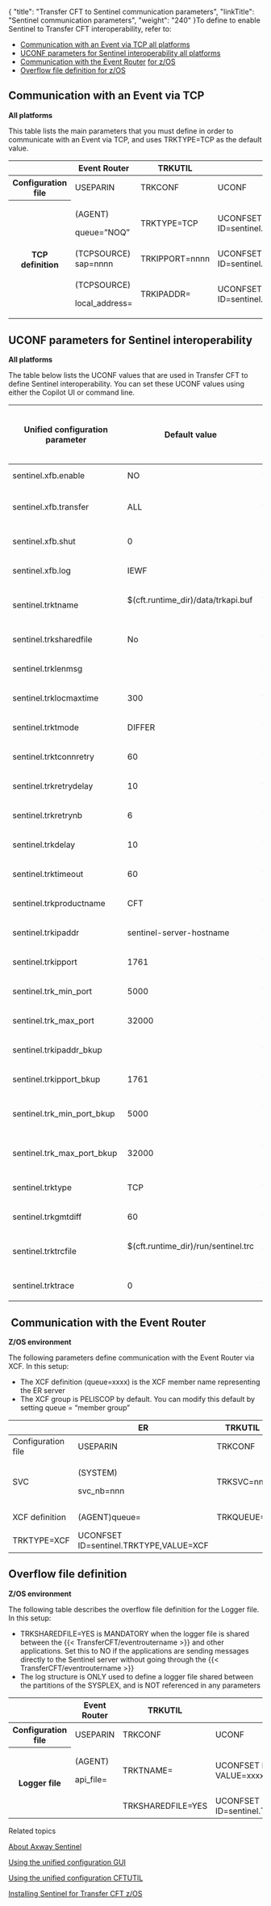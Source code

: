 {
    "title": "Transfer CFT to Sentinel communication parameters",
    "linkTitle": "Sentinel communication parameters",
    "weight": "240"
}To define to enable Sentinel to Transfer CFT interoperability, refer to:

-   [](#Communication%20with%20the%20Event%20Router)[Communication with an Event via TCP all platforms](#Communication%20with%20an%20Event%20via%20TCP) 
-   [UCONF parameters for Sentinel interoperability all platforms](#UCONF%20parameters%20for%20Sentinel%20interoperability)
-   [Communication with the Event Router](#Communication%20with%20the%20Event%20Router) [for z/OS](#Communication%20with%20the%20Event%20Router)   
-   [Overflow file definition for z/OS](#Overflow%20file%20definition) 

<span id="Communication with an Event via TCP"></span>

## Communication with an Event via TCP

**All platforms**

This table lists the main parameters that you must define in order to communicate with an Event via TCP, and uses TRKTYPE=TCP as the default value.

<table>
   <thead>
      <tr>
<th class="HeadE-Column1-Header1">          </th>
<th class="HeadE-Column1-Header1">Event Router         </th>
<th class="HeadE-Column1-Header1">TRKUTIL         </th>
<th class="HeadD-Column1-Header1">Transfer CFT         </th>
      </tr>
   </thead>
   <tbody>
      <tr>
<th class="BodyE-Column1-Body1">Configuration file         </th>
         <td>USEPARIN         </td>
         <td>TRKCONF         </td>
         <td>UCONF         </td>
      </tr>
      <tr>
<th rowspan="3" class="BodyE-Column1-Body2">TCP definition         </th>
         <td><p>(AGENT)</p>
<p>queue=”NOQ”</p>         </td>
         <td>TRKTYPE=TCP         </td>
         <td>UCONFSET ID=sentinel.TRKTYPE,VALUE=TCP         </td>
      </tr>
      <tr>
         <td>(TCPSOURCE) sap=nnnn         </td>
         <td>TRKIPPORT=nnnn         </td>
         <td>UCONFSET ID=sentinel.TRKIPPORT,VALUE=nnnn         </td>
      </tr>
      <tr>
         <td><p>(TCPSOURCE)</p>
<p>local_address=</p>         </td>
         <td>TRKIPADDR=         </td>
         <td>UCONFSET ID=sentinel.TRKIPADDR,VALUE=         </td>
      </tr>
   </tbody>
</table>

<span id="UCONF parameters for Sentinel interoperability"></span>

## UCONF parameters for Sentinel interoperability

**All platforms**

The table below lists the UCONF values that are used in Transfer CFT to define Sentinel interoperability. You can set these UCONF values using either the Copilot UI or command line.

<table>
   <thead>
      <tr>
<th class="TableStyle-SynchTableStyle_interop-HeadE-Column1-Header1">Unified configuration parameter         </th>
<th class="TableStyle-SynchTableStyle_interop-HeadE-Column1-Header1">Default value         </th>
<th class="TableStyle-SynchTableStyle_interop-HeadD-Column1-Header1"><p>Former Sentinel parameter name</p>
<p>trkapi.cfg</p>         </th>
      </tr>
   </thead>
   <tbody>
      <tr>
         <td>sentinel.xfb.enable         </td>
         <td>NO         </td>
         <td>XFB.Sentinel (trkapi.cfg)         </td>
      </tr>
      <tr>
         <td><p>sentinel.xfb.transfer</p>         </td>
         <td><p>ALL</p>         </td>
         <td><p>XFB.Transfer (trkapi.cfg)</p>         </td>
      </tr>
      <tr>
         <td><p>sentinel.xfb.shut</p>         </td>
         <td><p>0</p>         </td>
         <td><p>XFB.Shut (trkapi.cfg)</p>         </td>
      </tr>
      <tr>
         <td><p>sentinel.xfb.log</p>         </td>
         <td><p>IEWF</p>         </td>
         <td><p>XFB.Log (trkapi.cfg)</p>         </td>
      </tr>
      <tr>
         <td><p>sentinel.trktname</p>         </td>
         <td><p>$(cft.runtime_dir)/data/trkapi.buf  </p>         </td>
         <td><p>TRKTNAME (trkapi.cfg)  </p>         </td>
      </tr>
      <tr>
         <td><p>sentinel.trksharedfile </p>         </td>
         <td><p>No  </p>         </td>
         <td><p>TRKSHAREDFILE  </p>         </td>
      </tr>
      <tr>
         <td><p>sentinel.trklenmsg </p>         </td>
         <td>         </td>
         <td><p>TRKLENMSG  </p>         </td>
      </tr>
      <tr>
         <td><p>sentinel.trklocmaxtime </p>         </td>
         <td><p>300  </p>         </td>
         <td><p>TRKLOCMAXTIME  </p>         </td>
      </tr>
      <tr>
         <td><p>sentinel.trktmode </p>         </td>
         <td><p>DIFFER</p>         </td>
         <td><p>TRKTMODE  </p>         </td>
      </tr>
      <tr>
         <td><p>sentinel.trktconnretry </p>         </td>
         <td><p>60</p>         </td>
         <td><p>TRKTCONNRETRY  </p>         </td>
      </tr>
      <tr>
         <td><p>sentinel.trkretrydelay </p>         </td>
         <td><p>10</p>         </td>
         <td><p>TRKRETRYDELAY  </p>         </td>
      </tr>
      <tr>
         <td><p>sentinel.trkretrynb </p>         </td>
         <td><p>6</p>         </td>
         <td><p>TRKRETRYNB  </p>         </td>
      </tr>
      <tr>
         <td><p>sentinel.trkdelay </p>         </td>
         <td><p>10</p>         </td>
         <td><p>TRKDELAY  </p>         </td>
      </tr>
      <tr>
         <td><p>sentinel.trktimeout </p>         </td>
         <td><p>60</p>         </td>
         <td><p>TRKTIMEOUT  </p>         </td>
      </tr>
      <tr>
         <td><p>sentinel.trkproductname </p>         </td>
         <td><p>CFT  </p>         </td>
         <td><p>TRKPRODUCTNAME  </p>         </td>
      </tr>
      <tr>
         <td><p>sentinel.trkipaddr </p>         </td>
         <td><p>sentinel-server-hostname  </p>         </td>
         <td><p>TRKIPADDR  </p>         </td>
      </tr>
      <tr>
         <td><p>sentinel.trkipport </p>         </td>
         <td><p>1761  </p>         </td>
         <td><p>TRKIPPORT  </p>         </td>
      </tr>
      <tr>
         <td><p>sentinel.trk_min_port </p>         </td>
         <td><p>5000  </p>         </td>
         <td><p>TRK_MIN_PORT  </p>         </td>
      </tr>
      <tr>
         <td><p>sentinel.trk_max_port </p>         </td>
         <td><p>32000</p>         </td>
         <td><p>TRK_MAX_PORT  </p>         </td>
      </tr>
      <tr>
         <td><p>sentinel.trkipaddr_bkup</p>         </td>
         <td>         </td>
         <td><p>TRKIPADDR_BKUP  </p>         </td>
      </tr>
      <tr>
         <td><p>sentinel.trkipport_bkup </p>         </td>
         <td><p>1761  </p>         </td>
         <td><p>TRKIPPORT_BKUP  </p>         </td>
      </tr>
      <tr>
         <td><p>sentinel.trk_min_port_bkup </p>         </td>
         <td><p>5000  </p>         </td>
         <td><p>TRK_MIN_PORT_BKUP  </p>         </td>
      </tr>
      <tr>
         <td><p>sentinel.trk_max_port_bkup </p>         </td>
         <td><p>32000  </p>         </td>
         <td><p>TRK_MAX_PORT_BKUP  </p>         </td>
      </tr>
      <tr>
         <td><p>sentinel.trktype </p>         </td>
         <td><p>TCP  </p>         </td>
         <td><p>TRKTYPE  </p>         </td>
      </tr>
      <tr>
         <td><p>sentinel.trkgmtdiff </p>         </td>
         <td><p>60  </p>         </td>
         <td><p>TRKGMTDIFF  </p>         </td>
      </tr>
      <tr>
         <td><p>sentinel.trktrcfile </p>         </td>
         <td><p>$(cft.runtime_dir)/run/sentinel.trc  </p>         </td>
         <td><p>TRKTRCFILE  </p>         </td>
      </tr>
      <tr>
         <td><p>sentinel.trktrace </p>         </td>
         <td><p>0  </p>         </td>
         <td><p>TRKTRACE  </p>         </td>
      </tr>
   </tbody>
</table>

<span id="Communication with the Event Router"></span>

##  Communication with the Event Router

**Z/OS environment**

The following parameters define communication with the Event Router via XCF. In this setup:

-   The XCF definition (queue=xxxx) is the XCF member name representing the ER server
-   The XCF group is PELISCOP by default. You can modify this default by setting queue = “member group”

<table>
   <thead>
      <tr>
<th class="TableStyle-SynchTableStyle_interop-HeadE-Column1-Header1">          </th>
<th class="TableStyle-SynchTableStyle_interop-HeadE-Column1-Header1">ER         </th>
<th class="TableStyle-SynchTableStyle_interop-HeadE-Column1-Header1">TRKUTIL         </th>
<th class="TableStyle-SynchTableStyle_interop-HeadD-Column1-Header1">Transfer CFT         </th>
      </tr>
   </thead>
   <tbody>
      <tr>
         <td>Configuration file         </td>
         <td>USEPARIN         </td>
         <td>TRKCONF         </td>
         <td>UCONF         </td>
      </tr>
      <tr>
         <td>SVC         </td>
         <td><p>(SYSTEM)</p>
<p>svc_nb=nnn</p>         </td>
         <td>TRKSVC=nnn         </td>
         <td>UCONFSET ID=sentinel.TRKSVC,VALUE=nnn         </td>
      </tr>
      <tr>
         <td>XCF definition         </td>
         <td>(AGENT)queue=         </td>
         <td>TRKQUEUE=         </td>
         <td>UCONFSET ID=sentinel.TRKQUEUE,VALUE=xxxx         </td>
      </tr>
      <tr>
         <td>TRKTYPE=XCF         </td>
         <td>UCONFSET ID=sentinel.TRKTYPE,VALUE=XCF         </td>
      </tr>
   </tbody>
</table>

<span id="Overflow file definition"></span>

## Overflow file definition

**Z/OS environment**

The following table describes the overflow file definition for the Logger file. In this setup:

-   TRKSHAREDFILE=YES is MANDATORY when the logger file is shared between the {{< TransferCFT/eventroutername >}} and other applications. Set this to NO if the applications are sending messages directly to the Sentinel server without going through the {{< TransferCFT/eventroutername >}}
-   The log structure is ONLY used to define a logger file shared between the partitions of the SYSPLEX, and is NOT referenced in any parameters

<table>
   <thead>
      <tr>
<th class="TableStyle-SynchTableStyle_interop-HeadE-Column1-Header1">          </th>
<th class="TableStyle-SynchTableStyle_interop-HeadE-Column1-Header1">Event Router         </th>
<th class="TableStyle-SynchTableStyle_interop-HeadE-Column1-Header1">TRKUTIL         </th>
<th class="TableStyle-SynchTableStyle_interop-HeadD-Column1-Header1">Transfer CFT         </th>
      </tr>
   </thead>
   <tbody>
      <tr>
<th class="TableStyle-SynchTableStyle_interop-BodyE-Column1-Body2">Configuration file         </th>
         <td>USEPARIN         </td>
         <td>TRKCONF         </td>
         <td>UCONF         </td>
      </tr>
      <tr>
<th rowspan="2" class="TableStyle-SynchTableStyle_interop-BodyE-Column1-Body2">Logger file         </th>
         <td><p>(AGENT)</p>
<p>api_file=</p>         </td>
         <td>TRKTNAME=         </td>
         <td>UCONFSET ID=sentinel.TRKTNAME, VALUE=xxxx.xxxx.xxx         </td>
      </tr>
      <tr>
         <td>          </td>
         <td>TRKSHAREDFILE=YES         </td>
         <td>UCONFSET ID=sentinel.TRKSHAREDFILE,VALUE=YES         </td>
      </tr>
   </tbody>
</table>

Related topics

[About Axway Sentinel](../../../../../using_sentinel)

[Using the unified configuration GUI](../../../../../admin_intro/uconf/uconf_interface_actions)

[Using the unified configuration CFTUTIL](../../../../../admin_intro/uconf/uconf_w_cftutil)

[Installing Sentinel for Transfer CFT z/OS](../../../overview_install_zos/manual_installation_steps/t_install_sentinel_zos)
